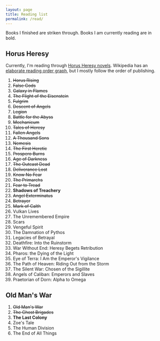 ```yaml
---
layout: page
title: Reading list
permalink: /read/
---
```


Books I finished are striken through. Books I am currently reading are in bold.

Horus Heresy
------------

Currently, I'm reading through
[Horus Heresy novels](http://en.wikipedia.org/wiki/The_Horus_Heresy_%28novels%29).
Wikipedia has an
[elaborate reading order graph](http://en.wikipedia.org/wiki/Horus_Heresy_%28fictional_event%29#/media/File:English_Horus_heresy_spoiler_free_tree.jpg),
but I mostly follow the order of publishing.

1. <del>Horus Rising</del>
2. <del>False Gods</del>
3. <del>Galaxy in Flames</del>
4. <del>The Flight of the Eisenstein</del>
5. <del>Fulgrim</del>
6. <del>Descent of Angels</del>
7. <del>Legion</del>
8. <del>Battle for the Abyss</del>
9. <del>Mechanicum</del>
10. <del>Tales of Heresy</del>
11. <del>Fallen Angels</del>
12. <del>A Thousand Sons</del>
13. <del>Nemesis</del>
14. <del>The First Heretic</del>
15. <del>Prospero Burns</del>
16. <del>Age of Darkness</del>
17. <del>The Outcast Dead</del>
18. <del>Deliverance Lost</del>
19. <del>Know No Fear</del>
20. <del>The Primarchs</del>
21. <del>Fear to Tread</del>
22. **Shadows of Treachery**
23. <del>Angel Exterminatus</del>
24. <del>Betrayer</del>
25. <del>Mark of Calth</del>
26. Vulkan Lives
27. The Unremembered Empire
28. Scars
29. Vengeful Spirit
30. The Damnation of Pythos
31. Legacies of Betrayal
32. Deathfire: Into the Ruinstorm
33. War Without End: Heresy Begets Retribution
34. Pharos: the Dying of the Light
35. Eye of Terra: I Am the Emperor's Vigilance
36. The Path of Heaven: Riding Out from the Storm
37. The Silent War: Chosen of the Sigillite
38. Angels of Caliban: Emperors and Slaves
39. Praetorian of Dorn: Alpha to Omega

Old Man's War
-------------

1. <del>Old Man's War</del>
2. <del>The Ghost Brigades</del>
3. **The Last Colony**
4. Zoe's Tale
5. The Human Division
6. The End of All Things
